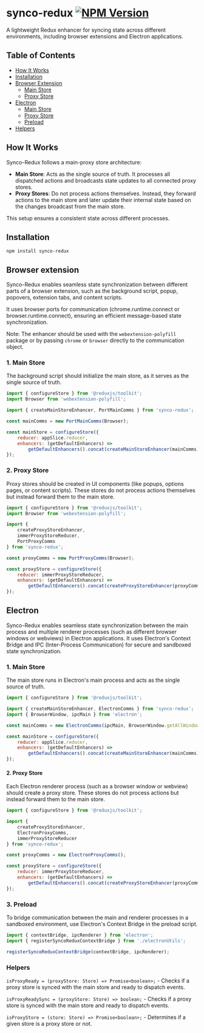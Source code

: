 
# synco-redux [![NPM Version](https://badge.fury.io/js/synco-redux.svg?style=flat)](https://npmjs.org/package/synco-redux)
A lightweight Redux enhancer for syncing state across different environments, including browser extensions and Electron applications.

## Table of Contents
- [How It Works](#how-it-works)
- [Installation](#installation)
- [Browser Extension](#browser-extension)
  - [Main Store](#1-main-store)
  - [Proxy Store](#2-proxy-store)
- [Electron](#electron)
  - [Main Store](#1-main-store-1)
  - [Proxy Store](#2-proxy-store-1)
  - [Preload](#3-preload)
- [Helpers](#helpers)

## How It Works
Synco-Redux follows a main-proxy store architecture:

- **Main Store**: Acts as the single source of truth. It processes all dispatched actions and broadcasts state updates to all connected proxy stores.
- **Proxy Stores**: Do not process actions themselves. Instead, they forward actions to the main store and later update their internal state based on the changes broadcast from the main store.

This setup ensures a consistent state across different processes.

## Installation
```npm install synco-redux```


## Browser extension

Synco-Redux enables seamless state synchronization between different parts of a browser extension, such as the background script, popup, popovers, extension tabs, and content scripts.

It uses browser ports for communication (chrome.runtime.connect or browser.runtime.connect), ensuring an efficient message-based state synchronization.

Note:
The enhancer should be used with the `webextension-polyfill` package or by passing `chrome` or `browser` directly to the communication object.

### 1. Main Store

The background script should initialize the main store, as it serves as the single source of truth.

```javascript
import { configureStore } from '@reduxjs/toolkit';
import Browser from 'webextension-polyfill';

import { createMainStoreEnhancer, PortMainComms } from 'synco-redux';

const mainComms = new PortMainComms(Browser);

const mainStore = configureStore({
	reducer: appSlice.reducer,
	enhancers: (getDefaultEnhancers) =>
		getDefaultEnhancers().concat(createMainStoreEnhancer(mainComms))
});
```

### 2. Proxy Store

Proxy stores should be created in UI components (like popups, options pages, or content scripts). These stores do not process actions themselves but instead forward them to the main store.

```javascript
import { configureStore } from '@reduxjs/toolkit';
import Browser from 'webextension-polyfill';

import {
	createProxyStoreEnhancer,
	immerProxyStoreReducer,
	PortProxyComms
} from 'synco-redux';

const proxyComms = new PortProxyComms(Browser);

const proxyStore = configureStore({
	reducer: immerProxyStoreReducer,
	enhancers: (getDefaultEnhancers) =>
		getDefaultEnhancers().concat(createProxyStoreEnhancer(proxyComms))
});
```

## Electron

Synco-Redux enables seamless state synchronization between the main process and multiple renderer processes (such as different browser windows or webviews) in Electron applications.
It uses Electron's Context Bridge and IPC (Inter-Process Communication) for secure and sandboxed state synchronization.

### 1. Main Store

The main store runs in Electron's main process and acts as the single source of truth.

```javascript
import { configureStore } from '@reduxjs/toolkit';

import { createMainStoreEnhancer, ElectronComms } from 'synco-redux';
import { BrowserWindow, ipcMain } from 'electron';

const mainComms = new ElectronComms(ipcMain, BrowserWindow.getAllWindows);

const mainStore = configureStore({
	reducer: appSlice.reducer,
	enhancers: (getDefaultEnhancers) =>
		getDefaultEnhancers().concat(createMainStoreEnhancer(mainComms))
});
```

#### 2. Proxy Store

Each Electron renderer process (such as a browser window or webview) should create a proxy store. These stores do not process actions but instead forward them to the main store.

```javascript
import { configureStore } from '@reduxjs/toolkit';

import {
	createProxyStoreEnhancer,
	ElectronProxyComms,
	immerProxyStoreReducer
} from 'synco-redux';

const proxyComms = new ElectronProxyComms();

const proxyStore = configureStore({
	reducer: immerProxyStoreReducer,
	enhancers: (getDefaultEnhancers) =>
		getDefaultEnhancers().concat(createProxyStoreEnhancer(proxyComms))
});
```

### 3. Preload

To bridge communication between the main and renderer processes in a sandboxed environment, use Electron's Context Bridge in the preload script.

```typescript
import { contextBridge, ipcRenderer } from 'electron';
import { registerSyncoReduxContextBridge } from './electronUtils';

registerSyncoReduxContextBridge(contextBridge, ipcRenderer);	
```


### Helpers
`isProxyReady = (proxyStore: Store) => Promise<boolean>;` - Checks if a proxy store is synced with the main store and ready to dispatch events.

`isProxyReadySync = (proxyStore: Store) => boolean;` - Checks if a proxy store is synced with the main store and ready to dispatch events.

`isProxyStore = (store: Store) => Promise<boolean>;` - Determines if a given store is a proxy store or not.
